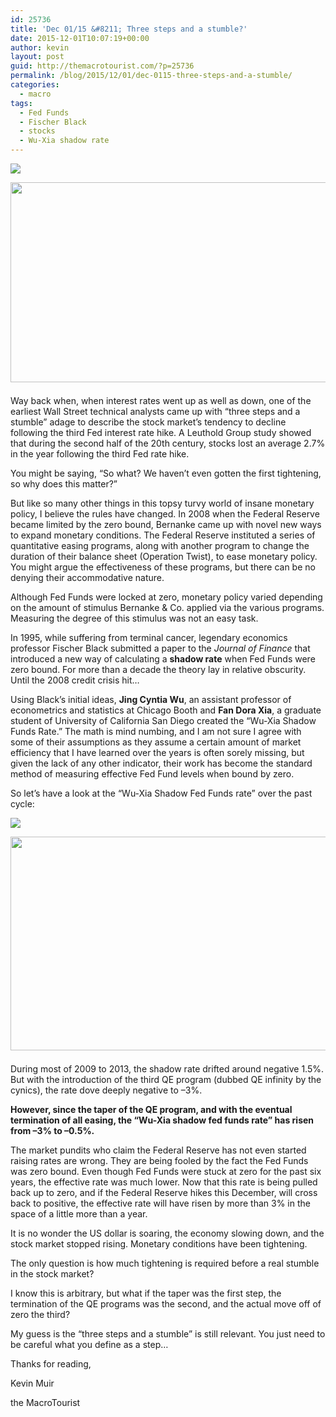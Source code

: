 ```yaml
---
id: 25736
title: 'Dec 01/15 &#8211; Three steps and a stumble?'
date: 2015-12-01T10:07:19+00:00
author: kevin
layout: post
guid: http://themacrotourist.com/?p=25736
permalink: /blog/2015/12/01/dec-0115-three-steps-and-a-stumble/
categories:
  - macro
tags:
  - Fed Funds
  - Fischer Black
  - stocks
  - Wu-Xia shadow rate
---
```


  <img src="http://themacrotourist.com/pictures/HanDec0115.png"><img class="size-full wp-image-14271" style="padding-top: 1.0em;padding-bottom: 0.5em;" style="margin:30px auto;display:block;" src="http://themacrotourist.com/pictures/HanDec0115.png" width="800" height="320">

Way back when, when interest rates went up as well as down, one of the earliest Wall Street technical analysts came up with &#8220;three steps and a stumble&#8221; adage to describe the stock market&#8217;s tendency to decline following the third Fed interest rate hike. A Leuthold Group study showed that during the second half of the 20th century, stocks lost an average 2.7% in the year following the third Fed rate hike. 

You might be saying, &#8220;So what? We haven&#8217;t even gotten the first tightening, so why does this matter?&#8221;

But like so many other things in this topsy turvy world of insane monetary policy, I believe the rules have changed. In 2008 when the Federal Reserve became limited by the zero bound, Bernanke came up with novel new ways to expand monetary conditions. The Federal Reserve instituted a series of quantitative easing programs, along with another program to change the duration of their balance sheet (Operation Twist), to ease monetary policy. You might argue the effectiveness of these programs, but there can be no denying their accommodative nature.

Although Fed Funds were locked at zero, monetary policy varied depending on the amount of stimulus Bernanke & Co. applied via the various programs. Measuring the degree of this stimulus was not an easy task. 

In 1995, while suffering from terminal cancer, legendary economics professor Fischer Black submitted a paper to the _Journal of Finance_ that introduced a new way of calculating a **shadow rate** when Fed Funds were zero bound. For more than a decade the theory lay in relative obscurity. Until the 2008 credit crisis hit&#8230; 

Using Black&#8217;s initial ideas, **Jing Cyntia Wu**, an assistant professor of econometrics and statistics at Chicago Booth and **Fan Dora Xia**, a graduate student of University of California San Diego created the &#8220;Wu-Xia Shadow Funds Rate.&#8221; The math is mind numbing, and I am not sure I agree with some of their assumptions as they assume a certain amount of market efficiency that I have learned over the years is often sorely missing, but given the lack of any other indicator, their work has become the standard method of measuring effective Fed Fund levels when bound by zero.

So let&#8217;s have a look at the &#8220;Wu-Xia Shadow Fed Funds rate&#8221; over the past cycle:


  <img src="http://themacrotourist.com/pictures/AtlantaDec0115.png"><img class="size-full wp-image-14271" style="padding-top: 1.0em;padding-bottom: 0.5em;" style="margin:30px auto;display:block;" src="http://themacrotourist.com/pictures/AtlantaDec0115.png" width="600" height="342">

During most of 2009 to 2013, the shadow rate drifted around negative 1.5%. But with the introduction of the third QE program (dubbed QE infinity by the cynics), the rate dove deeply negative to &#8211;3%.

**However, since the taper of the QE program, and with the eventual termination of all easing, the &#8220;Wu-Xia shadow fed funds rate&#8221; has risen from &#8211;3% to &#8211;0.5%.**

The market pundits who claim the Federal Reserve has not even started raising rates are wrong. They are being fooled by the fact the Fed Funds was zero bound. Even though Fed Funds were stuck at zero for the past six years, the effective rate was much lower. Now that this rate is being pulled back up to zero, and if the Federal Reserve hikes this December, will cross back to positive, the effective rate will have risen by more than 3% in the space of a little more than a year.

It is no wonder the US dollar is soaring, the economy slowing down, and the stock market stopped rising. Monetary conditions have been tightening.

The only question is how much tightening is required before a real stumble in the stock market?

I know this is arbitrary, but what if the taper was the first step, the termination of the QE programs was the second, and the actual move off of zero the third? 

My guess is the &#8220;three steps and a stumble&#8221; is still relevant. You just need to be careful what you define as a step&#8230;

Thanks for reading,
  
Kevin Muir
  
the MacroTourist